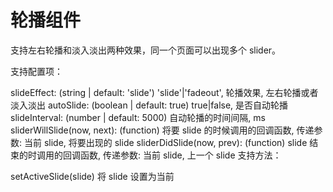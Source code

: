 # 轮播组件

支持左右轮播和淡入淡出两种效果，同一个页面可以出现多个 slider。

支持配置项：

slideEffect: (string | default: 'slide') 'slide'|'fadeout', 轮播效果, 左右轮播或者淡入淡出
autoSlide: (boolean | default: true) true|false, 是否自动轮播
slideInterval: (number | default: 5000) 自动轮播的时间间隔, ms
sliderWillSlide(now, next): (function) 将要 slide 的时候调用的回调函数, 传递参数: 当前 slide, 将要出现的 slide
sliderDidSlide(now, prev): (function) slide 结束的时调用的回调函数, 传递参数: 当前 slide, 上一个 slide
支持方法：

setActiveSlide(slide) 将 slide 设置为当前
